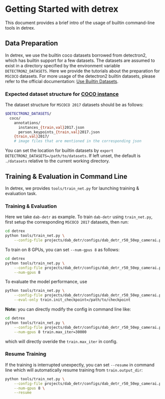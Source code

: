 # Getting Started with detrex
This document provides a brief intro of the usage of builtin command-line tools in detrex.

## Data Preparation
In detrex, we use the builtin coco datasets borrowed from detectron2, which has builtin support for a few datasets. The datasets are assumed to exist in a directory specified by the environment variable `DETECTRON2_DATASETS`. Here we provide the tutorials about the preparation for `MSCOCO` datasets. For more usage of the detectron2 builtin datasets, please refer to the official documentation: [Use Builtin Datasets](https://detectron2.readthedocs.io/en/latest/tutorials/builtin_datasets.html).

### Expected dataset structure for [COCO instance](https://cocodataset.org/#download)

The dataset structure for `MSCOCO 2017` datasets should be as follows:
```bash
$DETECTRON2_DATASETS/
  coco/
    annotations/
      instances_{train,val}2017.json
      person_keypoints_{train,val}2017.json
    {train,val}2017/
    # image files that are mentioned in the corresponding json
```

You can set the location for builtin datasets by `export DETECTRON2_DATASETS=/path/to/datasets`. If left unset, the default is `./datasets` relative to the current working directory.


## Training & Evaluation in Command Line

In detrex, we provides `tools/train_net.py` for launching training & evaluation task.

### Training & Evaluation
Here we take `dab-detr` as example. To train `dab-detr` using `train_net.py`, first setup the corresponding `MSCOCO 2017` datasets, then run:

```bash
cd detrex
python tools/train_net.py \
    --config-file projects/dab_detr/configs/dab_detr_r50_50ep_camerai.py
```

To train on 8 GPUs, you can set `--num-gpus 8` as follows:
```bash
cd detrex
python tools/train_net.py \
    --config-file projects/dab_detr/configs/dab_detr_r50_50ep_camerai.py \
    --num-gpus 8
```

To evaluate the model performance, use
```bash
python tools/train_net.py \
    --config-file projects/dab_detr/configs/dab_detr_r50_50ep_camerai.py \
    --eval-only train.init_checkpoint=/path/to/checkpoint
```

**Note:** you can directly modify the config in command line like:
```bash
cd detrex
python tools/train_net.py \
    --config-file projects/dab_detr/configs/dab_detr_r50_50ep_camerai.py \
    --num-gpus 8 train.max_iter=30000
```
which will directly overide the `train.max_iter` in config.


### Resume Training
If the training is interrupted unexpectly, you can set `--resume` in command line which will automatically resume training from `train.output_dir`:

```bash
python tools/train_net.py \
    --config-file projects/dab_detr/configs/dab_detr_r50_50ep_camerai.py \
    --num-gpus 8 \
    --resume
```
